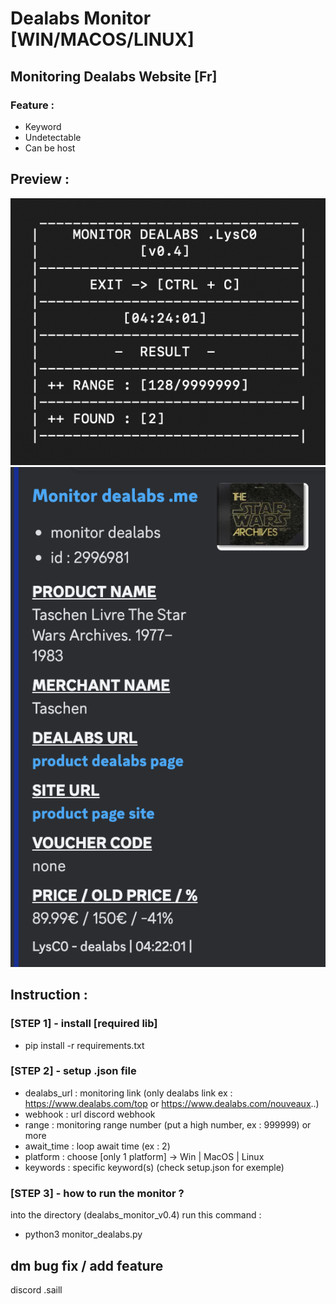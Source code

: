 # Dealabs Monitor [WIN/MACOS/LINUX]

## Monitoring Dealabs Website [Fr] 
### Feature :
- Keyword
- Undetectable
- Can be host

## Preview :

![info](img/info.png)
![info](img/webhook.png)

## Instruction : 

### [STEP 1] - install [required lib]

- pip install -r requirements.txt

### [STEP 2] - setup .json file

- dealabs_url : monitoring link (only dealabs link ex : https://www.dealabs.com/top or https://www.dealabs.com/nouveaux..)
- webhook : url discord webhook
- range : monitoring range number (put a high number, ex : 999999) or more 
- await_time : loop await time (ex : 2)
- platform : choose [only 1 platform] -> Win | MacOS | Linux
- keywords : specific keyword(s) (check setup.json for exemple)

### [STEP 3] - how to run the monitor ? ##

into the directory (dealabs_monitor_v0.4) run this command :
- python3 monitor_dealabs.py

## dm bug fix / add feature ##
discord  .saill
